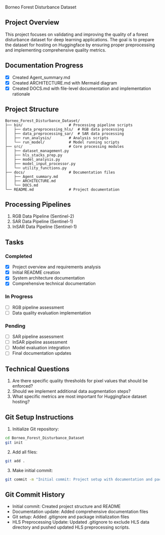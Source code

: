 Borneo Forest Disturbance Dataset

## Project Overview
This project focuses on validating and improving the quality of a forest disturbance dataset for deep learning applications. The goal is to prepare the dataset for hosting on Huggingface by ensuring proper preprocessing and implementing comprehensive quality metrics.

## Documentation Progress
- [x] Created Agent_summary.md
- [x] Created ARCHITECTURE.md with Mermaid diagram
- [x] Created DOCS.md with file-level documentation and implementation rationale

## Project Structure
```
Borneo_Forest_Disturbance_Dataset/
├── bin/                     # Processing pipeline scripts
│   ├── data_preprocessing_hls/  # RGB data processing
│   ├── data_preprocessing_sar/  # SAR data processing
│   ├── run_analysis/        # Analysis scripts
│   └── run_model/           # Model running scripts
├── src/                     # Core processing modules
│   ├── dataset_management.py
│   ├── hls_stacks_prep.py
│   ├── model_analysis.py
│   ├── model_input_processor.py
│   └── utility_functions.py
├── docs/                    # Documentation files
│   ├── Agent_summary.md
│   ├── ARCHITECTURE.md
│   └── DOCS.md
└── README.md                # Project documentation
```

## Processing Pipelines
1. RGB Data Pipeline (Sentinel-2)
2. SAR Data Pipeline (Sentinel-1)
3. InSAR Data Pipeline (Sentinel-1)

## Tasks
### Completed
- [x] Project overview and requirements analysis
- [x] Initial README creation
- [x] System architecture documentation
- [x] Comprehensive technical documentation

### In Progress
- [ ] RGB pipeline assessment
- [ ] Data quality evaluation implementation

### Pending
- [ ] SAR pipeline assessment
- [ ] InSAR pipeline assessment
- [ ] Model evaluation integration
- [ ] Final documentation updates

## Technical Questions
1. Are there specific quality thresholds for pixel values that should be enforced?
2. Should we implement additional data augmentation steps?
3. What specific metrics are most important for Huggingface dataset hosting?

## Git Setup Instructions

1. Initialize Git repository:
```bash
cd Borneo_Forest_Disturbance_Dataset
git init
```

2. Add all files:
```bash
git add .
```

3. Make initial commit:
```bash
git commit -m "Initial commit: Project setup with documentation and package structure"
```

## Git Commit History
- Initial commit: Created project structure and README
- Documentation update: Added comprehensive documentation files
- Git setup: Added .gitignore and package initialization files
- HLS Preprocessing Update: Updated .gitignore to exclude HLS data directory and pushed updated HLS preprocessing scripts.
